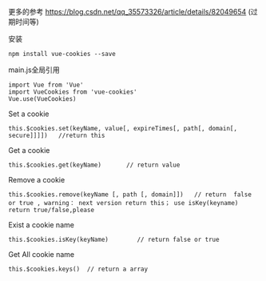 更多的参考 https://blog.csdn.net/qq_35573326/article/details/82049654 (过期时间等)

安装

```
npm install vue-cookies --save
```
main.js全局引用
```
import Vue from 'Vue'
import VueCookies from 'vue-cookies'
Vue.use(VueCookies)
```

Set a cookie


```
this.$cookies.set(keyName, value[, expireTimes[, path[, domain[, secure]]]])   //return this
```


Get a cookie


```
this.$cookies.get(keyName)       // return value
```
  

Remove a cookie


```
this.$cookies.remove(keyName [, path [, domain]])   // return  false or true , warning： next version return this； use isKey(keyname) return true/false,please
```

Exist a cookie name


```
this.$cookies.isKey(keyName)        // return false or true
```


Get All cookie name


```
this.$cookies.keys()  // return a array
```

